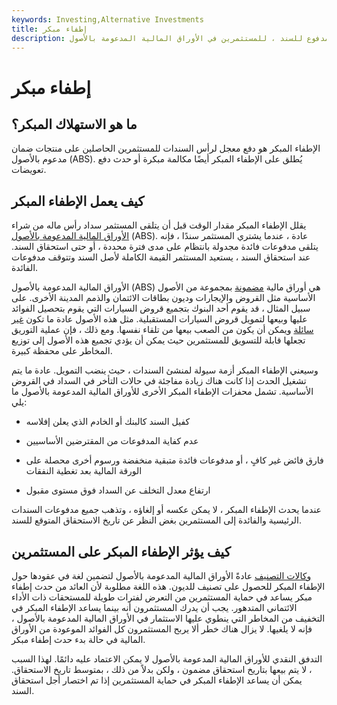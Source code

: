 ```yaml
---
keywords: Investing,Alternative Investments
title: إطفاء مبكر
description: الاستهلاك المبكر هو سداد معجل لأصل السند ، المبلغ المدفوع للسند ، للمستثمرين في الأوراق المالية المدعومة بالأصول.
---
```


# إطفاء مبكر
## ما هو الاستهلاك المبكر؟

الإطفاء المبكر هو دفع معجل لرأس السندات للمستثمرين الحاصلين على منتجات ضمان مدعوم بالأصول (ABS). يُطلق على الإطفاء المبكر أيضًا مكالمة مبكرة أو حدث دفع تعويضات.

## كيف يعمل الإطفاء المبكر

يقلل الإطفاء المبكر مقدار الوقت قبل أن يتلقى المستثمر سداد رأس ماله من شراء [الأوراق المالية المدعومة بالأصول](/asset-backedsecurity) (ABS). عادة ، عندما يشتري المستثمر سندًا ، فإنه يتلقى مدفوعات فائدة مجدولة بانتظام على مدى فترة محددة ، أو حتى استحقاق السند. عند استحقاق السند ، يستعيد المستثمر القيمة الكاملة لأصل السند وتتوقف مدفوعات الفائدة.

الأوراق المالية المدعومة بالأصول (ABS) هي أوراق مالية [مضمونة](/collateralization) بمجموعة من الأصول الأساسية مثل القروض والإيجارات وديون بطاقات الائتمان والذمم المدينة الأخرى. على سبيل المثال ، قد يقوم أحد البنوك بتجميع قروض السيارات التي يقوم بتحصيل الفوائد عليها وبيعها لتمويل قروض السيارات المستقبلية. مثل هذه الأصول عادة ما تكون [غير سائلة](/illiquid) ويمكن أن يكون من الصعب بيعها من تلقاء نفسها. ومع ذلك ، فإن عملية التوريق تجعلها قابلة للتسويق للمستثمرين حيث يمكن أن يؤدي تجميع هذه الأصول إلى توزيع المخاطر على محفظة كبيرة.

وسيعني الإطفاء المبكر أزمة سيولة لمنشئ السندات ، حيث ينضب التمويل. عادة ما يتم تشغيل الحدث إذا كانت هناك زيادة مفاجئة في حالات التأخر في السداد في القروض الأساسية. تشمل محفزات الإطفاء المبكر الأخرى للأوراق المالية المدعومة بالأصول ما يلي:

- كفيل السند كالبنك أو الخادم الذي يعلن إفلاسه

- عدم كفاية المدفوعات من المقترضين الأساسيين

- فارق فائض غير كافٍ ، أو مدفوعات فائدة متبقية منخفضة ورسوم أخرى محصلة على الورقة المالية بعد تغطية النفقات

- ارتفاع معدل التخلف عن السداد فوق مستوى مقبول

عندما يحدث الإطفاء المبكر ، لا يمكن عكسه أو إلغاؤه ، وتذهب جميع مدفوعات السندات الرئيسية والفائدة إلى المستثمرين بغض النظر عن تاريخ الاستحقاق المتوقع للسند.

## كيف يؤثر الإطفاء المبكر على المستثمرين

[وكالات التصنيف](/bond-rating-agencies) عادةً الأوراق المالية المدعومة بالأصول لتضمين لغة في عقودها حول الإطفاء المبكر للحصول على تصنيف للديون. هذه اللغة مطلوبة لأن العائد من حدث إطفاء مبكر يساعد في حماية المستثمرين من التعرض لفترات طويلة للمستحقات ذات الأداء الائتماني المتدهور. يجب أن يدرك المستثمرون أنه بينما يساعد الإطفاء المبكر في التخفيف من المخاطر التي ينطوي عليها الاستثمار في الأوراق المالية المدعومة بالأصول ، فإنه لا يلغيها. لا يزال هناك خطر ألا يربح المستثمرون كل الفوائد الموعودة من الأوراق المالية في حالة بدء حدث إطفاء مبكر.

التدفق النقدي للأوراق المالية المدعومة بالأصول لا يمكن الاعتماد عليه دائمًا. لهذا السبب ، لا يتم بيعها بتاريخ استحقاق مضمون ، ولكن بدلاً من ذلك ، بمتوسط تاريخ الاستحقاق. يمكن أن يساعد الإطفاء المبكر في حماية المستثمرين إذا تم اختصار أجل استحقاق السند.

